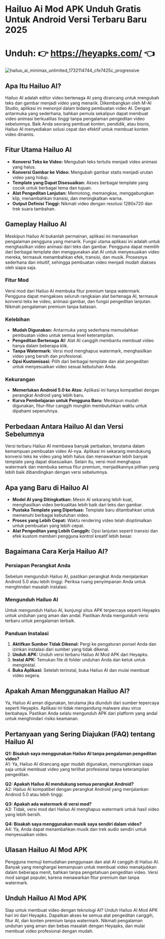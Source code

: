 # Hailuo Ai Mod APK Unduh Gratis Untuk Android Versi Terbaru Baru 2025

# Unduh: 👉 https://heyapks.com/ 👈

![hailuo_ai_minimax_unlimited_1732114744_cfe7425c_progressive](https://github.com/user-attachments/assets/b3247690-fefc-4d33-b0bd-fe96168e633d)


## Apa Itu Hailuo AI?

Hailuo AI adalah editor video bertenaga AI yang dirancang untuk mengubah teks dan gambar menjadi video yang menarik. Dikembangkan oleh M-AI Studio, aplikasi ini menonjol dalam bidang pembuatan video AI. Dengan antarmuka yang sederhana, bahkan pemula sekalipun dapat membuat video animasi berkualitas tinggi tanpa pengalaman pengeditan video sebelumnya. Baik Anda seorang pembuat konten, pendidik, atau bisnis, Hailuo AI menyediakan solusi cepat dan efektif untuk membuat konten video dinamis.

## Fitur Utama Hailuo AI

- **Konversi Teks ke Video:** Mengubah teks tertulis menjadi video animasi yang halus.
- **Konversi Gambar ke Video:** Mengubah gambar statis menjadi urutan video yang hidup.
- **Template yang Dapat Disesuaikan:** Akses berbagai template yang cocok untuk berbagai tema dan tujuan.
- **Alat Pengeditan Lanjutan:** Memotong, memangkas, menggabungkan klip, menambahkan transisi, dan meningkatkan warna.
- **Output Definisi Tinggi:** Nikmati video dengan resolusi 1280x720 dan trek suara tambahan.

## Gameplay Hailuo AI

Meskipun Hailuo AI bukanlah permainan, aplikasi ini menawarkan pengalaman pengguna yang menarik. Fungsi utama aplikasi ini adalah untuk menghasilkan video animasi dari teks dan gambar. Pengguna dapat memilih dari berbagai template dan menggunakan alat AI untuk menyesuaikan video mereka, termasuk menambahkan efek, transisi, dan musik. Prosesnya sederhana dan intuitif, sehingga pembuatan video menjadi mudah diakses oleh siapa saja.

### Fitur Mod

Versi mod dari Hailuo AI membuka fitur premium tanpa watermark. Pengguna dapat mengakses seluruh rangkaian alat bertenaga AI, termasuk konversi teks ke video, animasi gambar, dan fungsi pengeditan lanjutan. Nikmati pengalaman premium tanpa batasan.

### Kelebihan

- **Mudah Digunakan:** Antarmuka yang sederhana memudahkan pembuatan video untuk semua level keterampilan.
- **Pengeditan Bertenaga AI:** Alat AI canggih membantu membuat video hanya dalam beberapa klik.
- **Tanpa Watermark:** Versi mod menghapus watermark, menghasilkan video yang bersih dan profesional.
- **Opsi Kustomisasi:** Pilih dari berbagai template dan alat pengeditan untuk menyesuaikan video sesuai kebutuhan Anda.

### Kekurangan

- **Memerlukan Android 5.0 ke Atas:** Aplikasi ini hanya kompatibel dengan perangkat Android yang lebih baru.
- **Kurva Pembelajaran untuk Pengguna Baru:** Meskipun mudah digunakan, fitur-fitur canggih mungkin membutuhkan waktu untuk dipahami sepenuhnya.

## Perbedaan Antara Hailuo AI dan Versi Sebelumnya

Versi terbaru Hailuo AI membawa banyak perbaikan, terutama dalam kemampuan pembuatan video AI-nya. Aplikasi ini sekarang mendukung konversi teks ke video yang lebih halus dan menawarkan lebih banyak template yang dapat disesuaikan. Selain itu, versi mod menghapus watermark dan membuka semua fitur premium, menjadikannya pilihan yang lebih baik dibandingkan dengan versi sebelumnya.

## Apa yang Baru di Hailuo AI

- **Model AI yang Ditingkatkan:** Mesin AI sekarang lebih kuat, menghasilkan video berkualitas lebih baik dari teks dan gambar.
- **Pustaka Template yang Diperluas:** Template baru ditambahkan untuk memenuhi berbagai kebutuhan video.
- **Proses yang Lebih Cepat:** Waktu rendering video telah dioptimalkan untuk pembuatan yang lebih cepat.
- **Alat Pengeditan yang Lebih Canggih:** Opsi lanjutan seperti transisi dan efek kustom memberi pengguna kontrol kreatif lebih besar.

## Bagaimana Cara Kerja Hailuo AI?

### Persiapan Perangkat Anda

Sebelum mengunduh Hailuo AI, pastikan perangkat Anda menjalankan Android 5.0 atau lebih tinggi. Periksa ruang penyimpanan Anda untuk menghindari masalah instalasi.

### Mengunduh Hailuo AI

Untuk mengunduh Hailuo AI, kunjungi situs APK terpercaya seperti Heyapks untuk unduhan yang aman dan andal. Pastikan Anda mengunduh versi terbaru untuk pengalaman terbaik.

### Panduan Instalasi

1. **Aktifkan Sumber Tidak Dikenal:** Pergi ke pengaturan ponsel Anda dan izinkan instalasi dari sumber yang tidak dikenal.
2. **Unduh APK:** Unduh versi terbaru Hailuo AI Mod APK dari Heyapks.
3. **Instal APK:** Temukan file di folder unduhan Anda dan ketuk untuk menginstal.
4. **Buka Aplikasi:** Setelah terinstal, buka Hailuo AI dan mulai membuat video segera.

## Apakah Aman Menggunakan Hailuo AI?

Ya, Hailuo AI aman digunakan, terutama jika diunduh dari sumber tepercaya seperti Heyapks. Aplikasi ini tidak mengandung malware atau virus berbahaya. Pastikan Anda selalu mengunduh APK dari platform yang andal untuk menghindari risiko keamanan.

## Pertanyaan yang Sering Diajukan (FAQ) tentang Hailuo AI

**Q1: Bisakah saya menggunakan Hailuo AI tanpa pengalaman pengeditan video?**  
A1: Ya, Hailuo AI dirancang agar mudah digunakan, memungkinkan siapa saja untuk membuat video yang terlihat profesional tanpa keterampilan pengeditan.

**Q2: Apakah Hailuo AI mendukung semua perangkat Android?**  
A2: Hailuo AI kompatibel dengan perangkat Android yang menjalankan Android 5.0 atau lebih tinggi.

**Q3: Apakah ada watermark di versi mod?**  
A3: Tidak, versi mod dari Hailuo AI menghapus watermark untuk hasil video yang lebih bersih.

**Q4: Bisakah saya menggunakan musik saya sendiri dalam video?**  
A4: Ya, Anda dapat menambahkan musik dan trek audio sendiri untuk menyesuaikan video.

## Ulasan Hailuo AI Mod APK

Pengguna memuji kemudahan penggunaan dan alat AI canggih di Hailuo AI. Banyak yang menghargai kemampuan untuk membuat video menakjubkan dalam beberapa menit, bahkan tanpa pengetahuan pengeditan video. Versi mod sangat populer, karena menawarkan fitur premium dan tanpa watermark.

## Unduh Hailuo AI Mod APK

Siap untuk membuat video dengan teknologi AI? Unduh Hailuo AI Mod APK hari ini dari Heyapks. Dapatkan akses ke semua alat pengeditan canggih, fitur AI, dan konten premium tanpa watermark. Nikmati pengalaman unduhan yang aman dan bebas masalah dengan Heyapks, dan mulai membuat video profesional dengan mudah.
